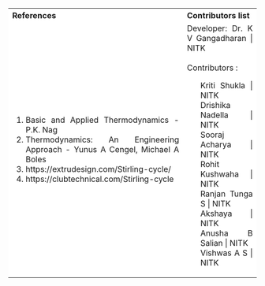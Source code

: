 <table style="text-align:justify;">
  <tr style="background-color: white">
    <th>References</th>
    <th>Contributors list</th>
  </tr>
  <tr style="background-color: white">
    <td>
    <ol>
    <li>Basic and Applied Thermodynamics - P.K. Nag</li>
    <li>Thermodynamics: An Engineering Approach - Yunus A Cengel, Michael A Boles</li>
    <li>https://extrudesign.com/Stirling-cycle/</li>
    <li>https://clubtechnical.com/Stirling-cycle</li>
    </ol>
   </td>
    <td>Developer: Dr. K V Gangadharan | NITK</br></br>
    Contributors :
    <ul style="list-style-type: none;">
    <li>Kriti Shukla | NITK</li>
    <li>Drishika Nadella | NITK</li>
    <li>Sooraj Acharya | NITK</li>
    <li>Rohit Kushwaha | NITK</li>
    <li>Ranjan Tunga S | NITK</li>
    <li>Akshaya | NITK</li>
    <li>Anusha B Salian | NITK</li>
    <li>Vishwas A S | NITK</li>
     </ul></td>
  </tr>
</table>
